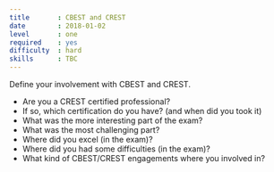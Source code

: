 ```yaml
---
title       : CBEST and CREST
date        : 2018-01-02
level       : one
required    : yes
difficulty  : hard
skills      : TBC
---
```


Define your involvement with CBEST and CREST.

 - Are you a CREST certified professional?
  - If so, which certification do you have? (and when did you took it)
  - What was the more interesting part of the exam?
  - What was the most challenging part?
  - Where did you excel (in the exam)?
  - Where did you had some difficulties (in the exam)?
 - What kind of CBEST/CREST engagements where you involved in?